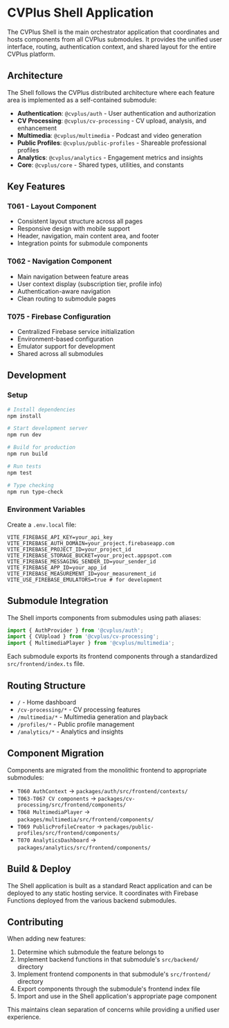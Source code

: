# CVPlus Shell Application

The CVPlus Shell is the main orchestrator application that coordinates and hosts components from all CVPlus submodules. It provides the unified user interface, routing, authentication context, and shared layout for the entire CVPlus platform.

## Architecture

The Shell follows the CVPlus distributed architecture where each feature area is implemented as a self-contained submodule:

- **Authentication**: `@cvplus/auth` - User authentication and authorization
- **CV Processing**: `@cvplus/cv-processing` - CV upload, analysis, and enhancement
- **Multimedia**: `@cvplus/multimedia` - Podcast and video generation
- **Public Profiles**: `@cvplus/public-profiles` - Shareable professional profiles
- **Analytics**: `@cvplus/analytics` - Engagement metrics and insights
- **Core**: `@cvplus/core` - Shared types, utilities, and constants

## Key Features

### T061 - Layout Component
- Consistent layout structure across all pages
- Responsive design with mobile support
- Header, navigation, main content area, and footer
- Integration points for submodule components

### T062 - Navigation Component
- Main navigation between feature areas
- User context display (subscription tier, profile info)
- Authentication-aware navigation
- Clean routing to submodule pages

### T075 - Firebase Configuration
- Centralized Firebase service initialization
- Environment-based configuration
- Emulator support for development
- Shared across all submodules

## Development

### Setup

```bash
# Install dependencies
npm install

# Start development server
npm run dev

# Build for production
npm run build

# Run tests
npm test

# Type checking
npm run type-check
```

### Environment Variables

Create a `.env.local` file:

```env
VITE_FIREBASE_API_KEY=your_api_key
VITE_FIREBASE_AUTH_DOMAIN=your_project.firebaseapp.com
VITE_FIREBASE_PROJECT_ID=your_project_id
VITE_FIREBASE_STORAGE_BUCKET=your_project.appspot.com
VITE_FIREBASE_MESSAGING_SENDER_ID=your_sender_id
VITE_FIREBASE_APP_ID=your_app_id
VITE_FIREBASE_MEASUREMENT_ID=your_measurement_id
VITE_USE_FIREBASE_EMULATORS=true # for development
```

## Submodule Integration

The Shell imports components from submodules using path aliases:

```typescript
import { AuthProvider } from '@cvplus/auth';
import { CVUpload } from '@cvplus/cv-processing';
import { MultimediaPlayer } from '@cvplus/multimedia';
```

Each submodule exports its frontend components through a standardized `src/frontend/index.ts` file.

## Routing Structure

- `/` - Home dashboard
- `/cv-processing/*` - CV processing features
- `/multimedia/*` - Multimedia generation and playback
- `/profiles/*` - Public profile management
- `/analytics/*` - Analytics and insights

## Component Migration

Components are migrated from the monolithic frontend to appropriate submodules:

- `T060 AuthContext` → `packages/auth/src/frontend/contexts/`
- `T063-T067 CV components` → `packages/cv-processing/src/frontend/components/`
- `T068 MultimediaPlayer` → `packages/multimedia/src/frontend/components/`
- `T069 PublicProfileCreator` → `packages/public-profiles/src/frontend/components/`
- `T070 AnalyticsDashboard` → `packages/analytics/src/frontend/components/`

## Build & Deploy

The Shell application is built as a standard React application and can be deployed to any static hosting service. It coordinates with Firebase Functions deployed from the various backend submodules.

## Contributing

When adding new features:

1. Determine which submodule the feature belongs to
2. Implement backend functions in that submodule's `src/backend/` directory
3. Implement frontend components in that submodule's `src/frontend/` directory
4. Export components through the submodule's frontend index file
5. Import and use in the Shell application's appropriate page component

This maintains clean separation of concerns while providing a unified user experience.